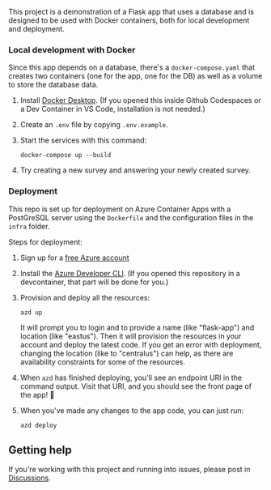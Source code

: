 This project is a demonstration of a Flask app that uses a database and is designed to be used with Docker containers,
both for local development and deployment.

### Local development with Docker

Since this app depends on a database, there's a `docker-compose.yaml` that creates two containers
(one for the app, one for the DB) as well as a volume to store the database data.

1. Install [Docker Desktop](https://www.docker.com/products/docker-desktop/). (If you opened this inside Github Codespaces or a Dev Container in VS Code, installation is not needed.)

2. Create an `.env` file by copying `.env.example`.

3. Start the services with this command:

    ```shell
    docker-compose up --build
    ```

4. Try creating a new survey and answering your newly created survey.

### Deployment

This repo is set up for deployment on Azure Container Apps with a PostGreSQL server using the `Dockerfile` and the configuration files in the `infra` folder.

Steps for deployment:

1. Sign up for a [free Azure account](https://azure.microsoft.com/free/)
2. Install the [Azure Developer CLI](https://learn.microsoft.com/azure/developer/azure-developer-cli/install-azd). (If you opened this repository in a devcontainer, that part will be done for you.)
3. Provision and deploy all the resources:

    ```shell
    azd up
    ```

    It will prompt you to login and to provide a name (like "flask-app") and location (like "eastus"). Then it will provision the resources in your account and deploy the latest code. If you get an error with deployment, changing the location (like to "centralus") can help, as there are availability constraints for some of the resources.

4. When `azd` has finished deploying, you'll see an endpoint URI in the command output. Visit that URI, and you should see the front page of the app! 🎉

5. When you've made any changes to the app code, you can just run:

    ```shell
    azd deploy
    ```


## Getting help

If you're working with this project and running into issues, please post in [Discussions](/discussions). 
